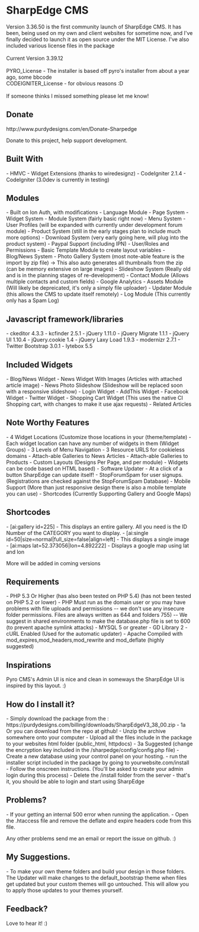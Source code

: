 <h1>SharpEdge CMS</h1>
<p>Version 3.36.50 is the first community launch of SharpEdge CMS. It has been, being used on my own and client websites for sometime now, and I've finally decided to launch it as open source under the MIT License. I've also included various license files in the package
<br /><br />
Current Version 3.39.12<br />
<br />
PYRO_License - The installer is based off pyro's installer from about a year ago, some bbcode <br />
CODEIGNITER_License - for obvious reasons :D
<br /><br />
If someone thinks I missed something please let me know!
</p>

<h2>Donate</h2>
http://www.purdydesigns.com/en/Donate-Sharpedge
<p>Donate to this project, help support development.</p>

<h2>Built With</h2>
- HMVC
- Widget Extensions (thanks to wiredesignz)
- CodeIgniter 2.1.4
- CodeIgniter (3.0dev is currently in testing)

<h2>Modules</h2>
- Built on Ion Auth, with modifications
- Language Module
- Page System
- Widget System
- Module System (fairly basic right now)
- Menu System
- User Profiles (will be expanded with currently under development forum module)
- Product System (still in the early stages plan to include much more options)
- Download System (very early going here, will plug into the product system)
- Paypal Support (including IPN)
- User/Roles and Permissions
- Basic Template Module to create layout variables
- Blog/News System
- Photo Gallery System (most note-able feature is the import by zip file)
  -> This also auto generates all thumbnails from the zip (can be memory extensive on large images)
- Slideshow System (Really old and is in the planning stages of re-development)
- Contact Module (Allows multiple contacts and custom fields)
- Google Analytics
- Assets Module (Will likely be depreicated, it's only a simply file uploader)
- Updater Module (this allows the CMS to update itself remotely)
- Log Module (This currently only has a Spam Log)

<h2>Javascript framework/libraries</h2>
- ckeditor 4.3.3
- kcfinder 2.5.1
- jQuery 1.11.0
- jQuery Migrate 1.1.1
- jQuery UI 1.10.4
- jQuery.cookie 1.4
- jQuery Laxy Load 1.9.3
- modernizr 2.7.1
- Twitter Bootstrap 3.0.1
- lytebox 5.5

<h2>Included Widgets</h2>
- Blog/News Widget
- News Widget With Images (Articles with attached article image)
- News Photo Slideshow (Slideshow will be replaced soon with a responsive slideshow)
- Login Widget
- AddThis Widget
- Facebook Widget
- Twitter Widget
- Shopping Cart Widget (This uses the native CI Shopping cart, with changes to make it use ajax requests)
- Related Articles

<h2>Note Worthy Features</h2>
- 4 Widget Locations (Customize those locations in your (theme/template)
- Each widget location can have any number of widgets in them (Widget Groups)
- 3 Levels of Menu Navigation
- 3 Resource URLS for cookieless domains
- Attach-able Galleries to News Articles
- Attach-able Galleries to Products
- Custom Layouts (Designs Per Page, and per module)
- Widgets can be code based on HTML based)
- Software Updater - At a click of a button SharpEdge can update itself!
- StopForumSpam for user signups. (Registrations are checked against the StopForumSpam Database)
- Mobile Support (More than just responsive design there is also a mobile template you can use)
- Shortcodes (Currently Supporting Gallery and Google Maps)

<h2>Shortcodes</h2>
- [ai:gallery id=225] - This displays an entire gallery. All you need is the ID Number of the CATEGORY you want to display.
- [ai:single id=50|size=normal|full_size=false|align=left] - This displays a single image
- [ai:maps lat=52.373056|lon=4.892222] - Displays a google map using lat and lon
<p>More will be added in coming versions</p>


<h2>Requirements</h2>
- PHP 5.3 Or Higher (has also been tested on PHP 5.4) (has not been tested on PHP 5.2 or lower)
- PHP Must run as the domain user or you may have problems with file uploads and permissions
-- we don't use any insecure folder permissions. Files are always written as 644 and folders 755)
-- We suggest in shared environments to make the database.php file is set to 600 (to prevent apache symlink attacks)
- MYSQL 5 or greater
- GD Library 2
- cURL Enabled (Used for the automatic updater)
- Apache Compiled with mod_expires,mod_headers,mod_rewrite and mod_deflate (highly suggested)

<h2>Inspirations</h2>
<p>Pyro CMS's Admin UI is nice and clean in someways the SharpEdge UI is inspired by this layout. :)</p>


<h2>How do I install it?</h2>
- Simply download the package from the : https://purdydesigns.com/billing/downloads/SharpEdgeV3_38_00.zip
- 1a Or you can download from the repo at github! 
- Unzip the archive somewhere onto your computer
- Upload all the files include in the package to your websites html folder (public_html, httpdocs)
- 3a Suggested (change the encryption key included in the /sharpedge/config/config.php file)
- Create a new database using your control panel on your hosting.
- run the installer script included in the package by going to yourwebsite.com/install
- Follow the onscreen instructions. (You'll be asked to create your admin login during this process)
- Delete the /install folder from the server 
- that's it, you should be able to login and start using SharpEdge

<h2>Problems?</h2>
- If your getting an internal 500 error when running the application. 
- Open the .htaccess file and remove the deflate and expire headers code from this file.

Any other problems send me an email or report the issue on github. :)

<h2>My Suggestions.</h2>
<p>- To make your own theme folders and build your design in those folders. The Updater will make changes to the default_bootstrap theme when files get updated but your custom themes will go untouched. This will allow you to apply those updates to your themes yourself.</p>

<h2>Feedback?</h2>
<p>Love to hear it! :)</p>